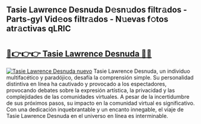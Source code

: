 ## Tasie Lawrence Desnuda D𝚎sn𝚞dos filtr𝚊dos - Parts-gyl Vid𝚎os filtr𝚊dos - N𝚞evas f𝚘tos atr𝚊ctivas qLRlC

# <h2><a href="http://mbbudg.tromn.icu/?c=Tasie+Lawrence+Desnuda">🔗👉👉👉 Tasie Lawrence Desnuda 🔗🔗</a></h2>

[![Tasie Lawrence Desnuda nuevo](https://i.imgur.com/pEAQMta.gif)](http://mbbudg.tromn.icu/?c=Tasie+Lawrence+Desnuda)
Tasie Lawrence Desnuda, un individuo multifacético y paradójico, desafía la comprensión simple. Su personalidad distintiva en línea ha cautivado y provocado a los espectadores, provocando debates sobre la expresión artística, la privacidad y las complejidades de las comunidades virtuales. A pesar de la incertidumbre de sus próximos pasos, su impacto en la comunidad virtual es significativo. Con una dedicación inquebrantable y un encanto innegable, el viaje de Tasie Lawrence Desnuda en el universo en línea es interminable.
